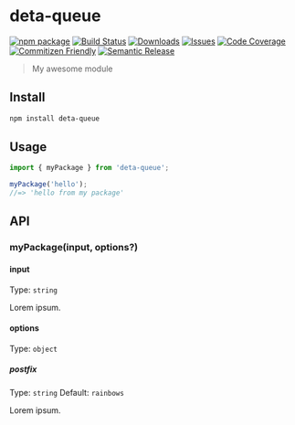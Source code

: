 # deta-queue

[![npm package][npm-img]][npm-url]
[![Build Status][build-img]][build-url]
[![Downloads][downloads-img]][downloads-url]
[![Issues][issues-img]][issues-url]
[![Code Coverage][codecov-img]][codecov-url]
[![Commitizen Friendly][commitizen-img]][commitizen-url]
[![Semantic Release][semantic-release-img]][semantic-release-url]

> My awesome module

## Install

```bash
npm install deta-queue
```

## Usage

```ts
import { myPackage } from 'deta-queue';

myPackage('hello');
//=> 'hello from my package'
```

## API

### myPackage(input, options?)

#### input

Type: `string`

Lorem ipsum.

#### options

Type: `object`

##### postfix

Type: `string`
Default: `rainbows`

Lorem ipsum.

[build-img]:https://github.com/tuefekci/deta-queue/actions/workflows/release.yml/badge.svg
[build-url]:https://github.com/tuefekci/deta-queue/actions/workflows/release.yml
[downloads-img]:https://img.shields.io/npm/dt/deta-queue
[downloads-url]:https://www.npmtrends.com/deta-queue
[npm-img]:https://img.shields.io/npm/v/deta-queue
[npm-url]:https://www.npmjs.com/package/deta-queue
[issues-img]:https://img.shields.io/github/issues/tuefekci/deta-queue
[issues-url]:https://github.com/tuefekci/deta-queue/issues
[codecov-img]:https://codecov.io/gh/tuefekci/deta-queue/branch/main/graph/badge.svg
[codecov-url]:https://codecov.io/gh/tuefekci/deta-queue
[semantic-release-img]:https://img.shields.io/badge/%20%20%F0%9F%93%A6%F0%9F%9A%80-semantic--release-e10079.svg
[semantic-release-url]:https://github.com/semantic-release/semantic-release
[commitizen-img]:https://img.shields.io/badge/commitizen-friendly-brightgreen.svg
[commitizen-url]:http://commitizen.github.io/cz-cli/
